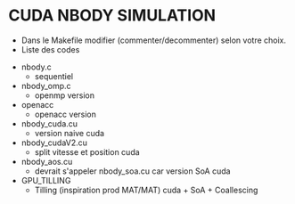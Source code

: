 # CUDA NBODY SIMULATION
* Dans le Makefile modifier (commenter/decommenter) selon votre choix.
* Liste des codes
- nbody.c
  + sequentiel
- nbody_omp.c
  + openmp version
- openacc
  + openacc version
- nbody_cuda.cu 
  + version naive cuda
- nbody_cudaV2.cu 
  + split vitesse et position cuda
- nbody_aos.cu 
  + devrait s'appeler nbody_soa.cu car version SoA cuda
- GPU_TILLING 
  + Tilling (inspiration prod MAT/MAT) cuda + SoA + Coallescing


